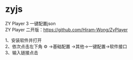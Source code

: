 # zyjs
ZY Player 3 一键配置json<br>
ZY Player 二开版：https://github.com/Hiram-Wong/ZyPlayer <br>


1、安装软件并打开<br>
2、依次点击左下角 ⚙ →基础配置 →其他→一键配置→软件接口<br>
3、输入链接点击
